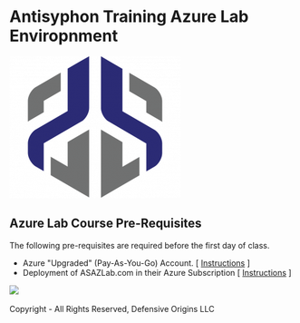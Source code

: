 # Antisyphon Training Azure Lab Enviropnment 
![](images/AS.png)

## Azure Lab Course Pre-Requisites

The following pre-requisites are required before the first day of class.

* Azure "Upgraded" (Pay-As-You-Go) Account. [ [Instructions](labs/AzureAccount.md) ]
* Deployment of ASAZLab.com in their  Azure Subscription [ [Instructions](labs/ASAZLab.md) ]

![][Div1]

Copyright - All Rights Reserved, Defensive Origins LLC



  [Div1]: images/div1.png

